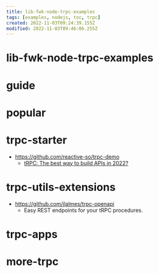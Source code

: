 ```yaml
---
title: lib-fwk-node-trpc-examples
tags: [examples, nodejs, toc, trpc]
created: 2022-11-03T09:24:39.155Z
modified: 2022-11-03T09:46:06.255Z
---
```


# lib-fwk-node-trpc-examples

# guide

# popular

# trpc-starter

- https://github.com/reactive-so/trpc-demo
  - [tRPC: The best way to build APIs in 2022?](https://dev.to/herbievine/trpc-the-best-way-to-build-apis-in-2022-99e)
# trpc-utils-extensions

- https://github.com/jlalmes/trpc-openapi
  - Easy REST endpoints for your tRPC procedures.

# trpc-apps

# more-trpc
